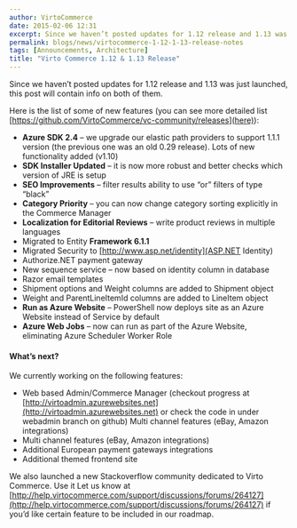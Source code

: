 ```yaml
---
author: VirtoCommerce
date: 2015-02-06 12:31
excerpt: Since we haven’t posted updates for 1.12 release and 1.13 was just launched, this post will contain info on both of them.
permalink: blogs/news/virtocommerce-1-12-1-13-release-notes
tags: [Announcements, Architecture]
title: "Virto Commerce 1.12 & 1.13 Release"
---
```

Since we haven’t posted updates for 1.12 release and 1.13 was just launched, this post will contain info on both of them.

Here is the list of some of new features (you can see more detailed list [https://github.com/VirtoCommerce/vc-community/releases](here)):

* **Azure SDK 2.4** – we upgrade our elastic path providers to support 1.1.1 version (the previous one was an old 0.29 release). Lots of new functionality added (v1.10)
* **SDK Installer Updated** – it is now more robust and better checks which version of JRE is setup 
* **SEO Improvements** – filter results ability to use “or” filters of type “black” 
* **Category Priority** – you can now change category sorting explicitly in the Commerce Manager
* **Localization for Editorial Reviews** – write product reviews in multiple languages 
* Migrated to Entity **Framework 6.1.1**
* Migrated Security to [http://www.asp.net/identity](ASP.NET Identity)
* Authorize.NET payment gateway 
* New sequence service – now based on identity column in database
* Razor email templates
* Shipment options and Weight columns are added to Shipment object
* Weight and ParentLineItemId columns are added to LineItem object
* **Run as Azure Website** – PowerShell now deploys site as an Azure Website instead of Service by default
* **Azure Web Jobs** – now can run as part of the Azure Website, eliminating Azure Scheduler Worker Role

#### What’s next?

We currently working on the following features:

* Web based Admin/Commerce Manager (checkout progress at [http://virtoadmin.azurewebsites.net](http://virtoadmin.azurewebsites.net) or check the code in under webadmin branch on github) Multi channel features (eBay, Amazon integrations)
* Multi channel features (eBay, Amazon integrations)
* Additional European payment gateways integrations
* Additional themed frontend site 

We also launched a new Stackoverflow community dedicated to Virto Commerce. Use it Let us know at [http://help.virtocommerce.com/support/discussions/forums/264127](http://help.virtocommerce.com/support/discussions/forums/264127) if you’d like certain feature to be included in our roadmap.